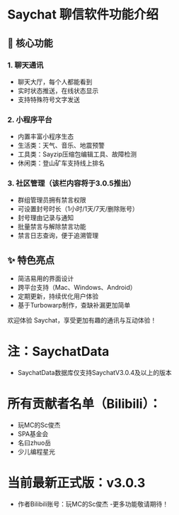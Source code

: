 # Saychat 聊信软件功能介绍

## 📱 核心功能

### 1. 聊天通讯
- 聊天大厅，每个人都能看到
- 实时状态推送，在线状态显示
- 支持特殊符号文字发送

### 2. 小程序平台
- 内置丰富小程序生态
- 生活类：天气、音乐、地震预警
- 工具类：Sayzip压缩包编辑工具、故障检测
- 休闲类：登山矿车支持线上排名

### 3. 社区管理（该栏内容将于3.0.5推出）
- 群组管理员拥有禁言权限
- 可设置封号时长（1小时/1天/7天/删除账号）
- 封号理由记录与通知
- 批量禁言与解除禁言功能
- 禁言日志查询，便于追溯管理

## ✨ 特色亮点
- 简洁易用的界面设计
- 跨平台支持（Mac、Windows、Android）
- 定期更新，持续优化用户体验
- 基于Turbowarp制作，查缺补漏更加简单

欢迎体验 Saychat，享受更加有趣的通讯与互动体验！

# 注：SaychatData
- SaychatData数据库仅支持SaychatV3.0.4及以上的版本

# 所有贡献者名单（Bilibili）：
- 玩MC的Sc俊杰
- SPA基金会
- 名曰zhuo岳
- 少儿编程星光

# 当前最新正式版：v3.0.3
- 作者Bilibili账号：玩MC的Sc俊杰
-更多功能敬请期待！
